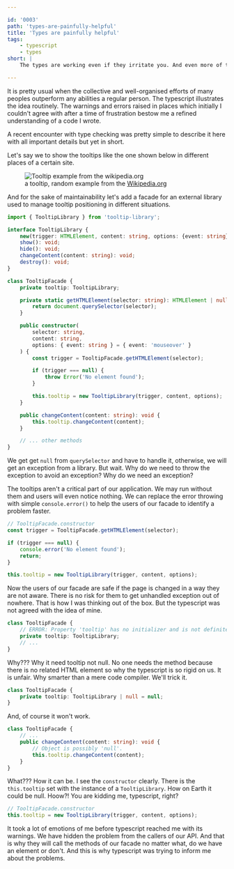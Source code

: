 ```yaml
---

id: '0003'
path: 'types-are-painfully-helpful'
title: 'Types are painfully helpful'
tags:
    - typescript
    - types
short: |
    The types are working even if they irritate you. And even more of that. The more typechecking is a pain the bigger the benefits.

---
```


It is pretty usual when the collective and well-organised efforts of many peoples outperform any abilities a regular person. The typescript illustrates the idea routinely. The warnings and errors raised in places which initially I couldn't agree with after a time of frustration bestow me a refined understanding of a code I wrote.

A recent encounter with type checking was pretty simple to describe it here with all important details but yet in short.

Let's say we to show the tooltips like the one shown below in different places of a certain site.

<figure>
    <img src="https://d1svz1b6z7p08i.cloudfront.net/images/2020/tooltip-example-cut.png" alt="Tooltip example from the wikipedia.org" style="max-height: 470px;"/>
    <figcaption>a tooltip, random example from the <a href="https://en.wikipedia.org/wiki/Browser_engine">Wikipedia.org</a></figcaption>
</figure>

And for the sake of maintainability let's add a facade for an external library used to manage tooltip positioning in different situations.

```typescript
import { TooltipLibrary } from 'tooltip-library';

interface TooltipLibrary {
    new(trigger: HTMLElement, content: string, options: {event: string}): void;
    show(): void;
    hide(): void;
    changeContent(content: string): void;
    destroy(): void;
}

class TooltipFacade {
    private tooltip: TooltipLibrary;

    private static getHTMLElement(selector: string): HTMLElement | null {
        return document.querySelector(selector);
    }

    public constructor(
        selector: string,
        content: string,
        options: { event: string } = { event: 'mouseover' }
    ) {
        const trigger = TooltipFacade.getHTMLElement(selector);

        if (trigger === null) {
            throw Error('No element found');
        }

        this.tooltip = new TooltipLibrary(trigger, content, options);
    }

    public changeContent(content: string): void {
        this.tooltip.changeContent(content);
    }

    // ... other methods
}
```

We get get `null` from `querySelector` and have to handle it, otherwise, we will get an exception from a library. But wait. Why do we need to throw the exception to avoid an exception? Why do we need an exception?

The tooltips aren't a critical part of our application. We may run without them and users will even notice nothing. We can replace the error throwing with simple `console.error()` to help the users of our facade to identify a problem faster.

```typescript
// TooltipFacade.constructor
const trigger = TooltipFacade.getHTMLElement(selector);

if (trigger === null) {
    console.error('No element found');
    return;
}

this.tooltip = new TooltipLibrary(trigger, content, options);
```

Now the users of our facade are safe if the page is changed in a way they are not aware. There is no risk for them to get unhandled exception out of nowhere. That is how I was thinking out of the box. But the typescript was not agreed with the idea of mine.

```typescript
class TooltipFacade {
    // ERROR: Property 'tooltip' has no initializer and is not definitely assigned in the constructor.
    private tooltip: TooltipLibrary;
    // ...
}
```

Why??? Why it need tooltip not null. No one needs the method because there is no related HTML element so why the typescript is so rigid on us. It is unfair. Why smarter than a mere code compiler. We'll trick it.

```typescript
class TooltipFacade {
    private tooltip: TooltipLibrary | null = null;
}
```

And, of course it won't work.

```typescript
class TooltipFacade {
    // ...
    public changeContent(content: string): void {
        // Object is possibly 'null'.
        this.tooltip.changeContent(content);
    }
}
```

What??? How it can be. I see the `constructor` clearly. There is the `this.tooltip` set with the instance of a `TooltipLibrary`. How on Earth it could be null. Hoow?! You are kidding me, typescript, right?

```typescript
// TooltipFacade.constructor
this.tooltip = new TooltipLibrary(trigger, content, options);
```

It took a lot of emotions of me before typescript reached me with its warnings. We have hidden the problem from the callers of our API. And that is why they will call the methods of our facade no matter what, do we have an element or don't. And this is why typescript was trying to inform me about the problems.
